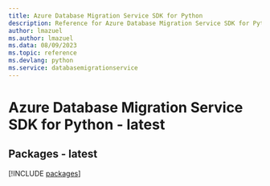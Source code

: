 ```yaml
---
title: Azure Database Migration Service SDK for Python
description: Reference for Azure Database Migration Service SDK for Python
author: lmazuel
ms.author: lmazuel
ms.data: 08/09/2023
ms.topic: reference
ms.devlang: python
ms.service: databasemigrationservice
---
```

# Azure Database Migration Service SDK for Python - latest
## Packages - latest
[!INCLUDE [packages](database-migration-service-index.md)]